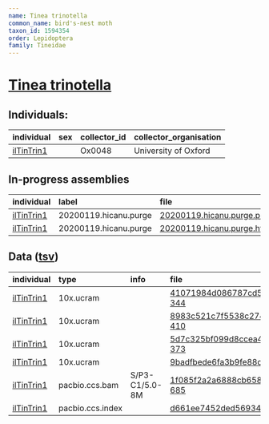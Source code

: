 ```yaml
---
name: Tinea trinotella
common_name: bird's-nest moth
taxon_id: 1594354
order: Lepidoptera
family: Tineidae
---
```


# [Tinea trinotella](https://www.ebi.ac.uk/ena/data/taxonomy/v1/taxon/tax-id/1594354)

## Individuals:

| individual | sex | collector_id | collector_organisation |
| :--------- | :-: | :----------- | :--------------------- |
| [ilTinTrin1](ilTinTrin1.md) |  | Ox0048 | University of Oxford |

## In-progress assemblies

| individual | label | file |
| :--------- | :---- | :--- |
| [ilTinTrin1](ilTinTrin1.md) | 20200119.hicanu.purge | [20200119.hicanu.purge.prim.fasta.gz](https://darwin.cog.sanger.ac.uk/insects/Tinea_trinotella/ilTinTrin1/assemblies/working/20200119.hicanu.purge/20200119.hicanu.purge.prim.fasta.gz) |
| [ilTinTrin1](ilTinTrin1.md) | 20200119.hicanu.purge | [20200119.hicanu.purge.htig.fasta.gz](https://darwin.cog.sanger.ac.uk/insects/Tinea_trinotella/ilTinTrin1/assemblies/working/20200119.hicanu.purge/20200119.hicanu.purge.htig.fasta.gz) |

## Data ([tsv](Tinea_trinotella_data.tsv))

| individual | type | info | file |
| :--------- | :--- | :--- | :--- |
| [ilTinTrin1](ilTinTrin1.md) | 10x.ucram |  | [41071984d086787cd5c028d7124a7f47-344](https://darwin.cog.sanger.ac.uk/insects/Tinea_trinotella/ilTinTrin1/genomic_data/10x/32308_6%231.cram) |
| [ilTinTrin1](ilTinTrin1.md) | 10x.ucram |  | [8983c521c7f5538c2744675f8ad2aefb-410](https://darwin.cog.sanger.ac.uk/insects/Tinea_trinotella/ilTinTrin1/genomic_data/10x/32308_6%232.cram) |
| [ilTinTrin1](ilTinTrin1.md) | 10x.ucram |  | [5d7c325bf099d8ccea4e45c52639aabe-373](https://darwin.cog.sanger.ac.uk/insects/Tinea_trinotella/ilTinTrin1/genomic_data/10x/32308_6%233.cram) |
| [ilTinTrin1](ilTinTrin1.md) | 10x.ucram |  | [9badfbede6fa3b9fe88dfac4ee9a2cfe-437](https://darwin.cog.sanger.ac.uk/insects/Tinea_trinotella/ilTinTrin1/genomic_data/10x/32308_6%234.cram) |
| [ilTinTrin1](ilTinTrin1.md) | pacbio.ccs.bam | S/P3-C1/5.0-8M | [1f085f2a2a6888cb658cec89761d4f21-685](https://darwin.cog.sanger.ac.uk/insects/Tinea_trinotella/ilTinTrin1/genomic_data/pacbio/m64016_191122_172845.ccs.bam) |
| [ilTinTrin1](ilTinTrin1.md) | pacbio.ccs.index |  | [d661ee7452ded56934155a2e452a03fd](https://darwin.cog.sanger.ac.uk/insects/Tinea_trinotella/ilTinTrin1/genomic_data/pacbio/m64016_191122_172845.ccs.bam.pbi) |
